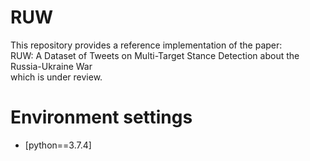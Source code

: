 # RUW
This repository provides a reference implementation of the paper:  
RUW: A Dataset of Tweets on Multi-Target Stance Detection about the Russia-Ukraine War  
which is under review.
# Environment settings
- [python==3.7.4]
